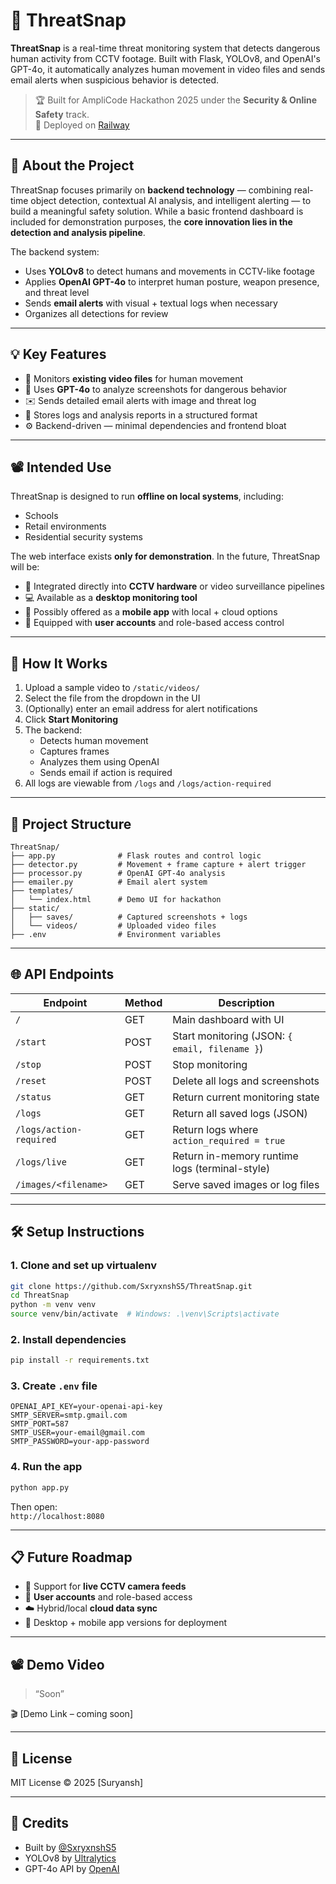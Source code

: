# 🔐 ThreatSnap

**ThreatSnap** is a real-time threat monitoring system that detects dangerous human activity from CCTV footage. Built with Flask, YOLOv8, and OpenAI's GPT-4o, it automatically analyzes human movement in video files and sends email alerts when suspicious behavior is detected.

> 🏆 Built for AmpliCode Hackathon 2025 under the **Security & Online Safety** track.  
> 🚀 Deployed on [Railway](https://railway.app)

---

## 📌 About the Project

ThreatSnap focuses primarily on **backend technology** — combining real-time object detection, contextual AI analysis, and intelligent alerting — to build a meaningful safety solution. While a basic frontend dashboard is included for demonstration purposes, the **core innovation lies in the detection and analysis pipeline**.

The backend system:
- Uses **YOLOv8** to detect humans and movements in CCTV-like footage
- Applies **OpenAI GPT-4o** to interpret human posture, weapon presence, and threat level
- Sends **email alerts** with visual + textual logs when necessary
- Organizes all detections for review

---

## 💡 Key Features

- 📂 Monitors **existing video files** for human movement
- 🤖 Uses **GPT-4o** to analyze screenshots for dangerous behavior
- ✉️ Sends detailed email alerts with image and threat log
- 📁 Stores logs and analysis reports in a structured format
- ⚙️ Backend-driven — minimal dependencies and frontend bloat

---

## 📽 Intended Use

ThreatSnap is designed to run **offline on local systems**, including:

- Schools
- Retail environments
- Residential security systems

The web interface exists **only for demonstration**. In the future, ThreatSnap will be:

- 🔐 Integrated directly into **CCTV hardware** or video surveillance pipelines
- 💻 Available as a **desktop monitoring tool**
- 📱 Possibly offered as a **mobile app** with local + cloud options
- 👥 Equipped with **user accounts** and role-based access control

---

## 🧪 How It Works

1. Upload a sample video to `/static/videos/`
2. Select the file from the dropdown in the UI
3. (Optionally) enter an email address for alert notifications
4. Click **Start Monitoring**
5. The backend:
   - Detects human movement
   - Captures frames
   - Analyzes them using OpenAI
   - Sends email if action is required
6. All logs are viewable from `/logs` and `/logs/action-required`

---

## 🧱 Project Structure

```
ThreatSnap/
├── app.py              # Flask routes and control logic
├── detector.py         # Movement + frame capture + alert trigger
├── processor.py        # OpenAI GPT-4o analysis
├── emailer.py          # Email alert system
├── templates/
│   └── index.html      # Demo UI for hackathon
├── static/
│   ├── saves/          # Captured screenshots + logs
│   └── videos/         # Uploaded video files
├── .env                # Environment variables
```

---

## 🌐 API Endpoints

| Endpoint                  | Method | Description                                       |
|---------------------------|--------|---------------------------------------------------|
| `/`                       | GET    | Main dashboard with UI                            |
| `/start`                  | POST   | Start monitoring (JSON: `{ email, filename }`)    |
| `/stop`                   | POST   | Stop monitoring                                   |
| `/reset`                  | POST   | Delete all logs and screenshots                   |
| `/status`                 | GET    | Return current monitoring state                   |
| `/logs`                   | GET    | Return all saved logs (JSON)                      |
| `/logs/action-required`   | GET    | Return logs where `action_required = true`        |
| `/logs/live`              | GET    | Return in-memory runtime logs (terminal-style)    |
| `/images/<filename>`      | GET    | Serve saved images or log files                   |

---

## 🛠 Setup Instructions

### 1. Clone and set up virtualenv

```bash
git clone https://github.com/SxryxnshS5/ThreatSnap.git
cd ThreatSnap
python -m venv venv
source venv/bin/activate  # Windows: .\venv\Scripts\activate
```

### 2. Install dependencies

```bash
pip install -r requirements.txt
```

### 3. Create `.env` file

```env
OPENAI_API_KEY=your-openai-api-key
SMTP_SERVER=smtp.gmail.com
SMTP_PORT=587
SMTP_USER=your-email@gmail.com
SMTP_PASSWORD=your-app-password
```

### 4. Run the app

```bash
python app.py
```

Then open:  
`http://localhost:8080`

---

## 📋 Future Roadmap

- 🎥 Support for **live CCTV camera feeds**
- 👥 **User accounts** and role-based access
- ☁️ Hybrid/local **cloud data sync**
- 📱 Desktop + mobile app versions for deployment

---

## 📽 Demo Video

> “Soon”

🎬 [Demo Link – coming soon]

---

## 📃 License

MIT License © 2025 [Suryansh]

---

## 👏 Credits

- Built by [@SxryxnshS5](https://github.com/SxryxnshS5)
- YOLOv8 by [Ultralytics](https://github.com/ultralytics/ultralytics)
- GPT-4o API by [OpenAI](https://openai.com/gpt-4o)
